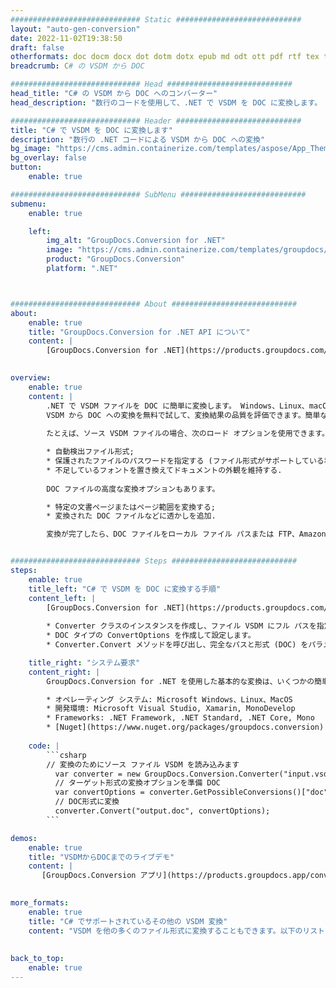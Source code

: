 ```yaml
---
############################# Static ############################
layout: "auto-gen-conversion"
date: 2022-11-02T19:38:50
draft: false
otherformats: doc docm docx dot dotm dotx epub md odt ott pdf rtf tex txt vdx vsdm vsdx vssm vssx vstm vstx vsx vtx xps
breadcrumb: C# の VSDM から DOC

############################# Head ############################
head_title: "C# の VSDM から DOC へのコンバーター"
head_description: "数行のコードを使用して、.NET で VSDM を DOC に変換します。 GroupDocs ドキュメント変換 API を使用して、160 を超えるファイル形式を変換します。"

############################# Header ############################
title: "C# で VSDM を DOC に変換します"
description: "数行の .NET コードによる VSDM から DOC への変換"
bg_image: "https://cms.admin.containerize.com/templates/aspose/App_Themes/V3/images/bg/header1.png"
bg_overlay: false
button:
    enable: true

############################# SubMenu ############################
submenu:
    enable: true

    left:
        img_alt: "GroupDocs.Conversion for .NET"
        image: "https://cms.admin.containerize.com/templates/groupdocs/images/product-logos/90x90-noborder/groupdocs-conversion-net.png"
        product: "GroupDocs.Conversion"
        platform: ".NET"



############################# About ############################
about:
    enable: true
    title: "GroupDocs.Conversion for .NET API について"
    content: |
        [GroupDocs.Conversion for .NET](https://products.groupdocs.com/conversion/net/) を使用して、Microsoft Word、Excel、PowerPoint、PDF、Visio、およびその他の形式を変換できます。 GroupDocs.Conversion は、高いパフォーマンスが要求されるバックエンドおよび内部システムに適したスタンドアロン API です。 Microsoft や Open Office などのソフトウェアには依存しません。
    

overview:
    enable: true
    content: |
        .NET で VSDM ファイルを DOC に簡単に変換します。 Windows、Linux、macOS など、任意のプラットフォームで C# コード行を 2 行だけ使用できます。
        VSDM から DOC への変換を無料で試して、変換結果の品質を評価できます。簡単なファイル変換のシナリオに加えて、ソース VSDM ファイルをロードし、出力 DOC 結果を保存するためのより高度なオプションを試すことができます。 
        
        たとえば、ソース VSDM ファイルの場合、次のロード オプションを使用できます。

        * 自動検出ファイル形式;
        * 保護されたファイルのパスワードを指定する (ファイル形式がサポートしている場合);
        * 不足しているフォントを置き換えてドキュメントの外観を維持する.
        
        DOC ファイルの高度な変換オプションもあります。

        * 特定の文書ページまたはページ範囲を変換する;
        * 変換された DOC ファイルなどに透かしを追加.

        変換が完了したら、DOC ファイルをローカル ファイル パスまたは FTP、Amazon S3、Google Drive、Dropbox などのサードパーティ ストレージに保存できます。注意してください - VSDM を {{ に変換するにはTO}} MS Office、Open Office、Adobe Acrobat Reader などの追加のソフトウェアをインストールする必要はありません。


############################# Steps ############################
steps:
    enable: true
    title_left: "C# で VSDM を DOC に変換する手順"
    content_left: |
        [GroupDocs.Conversion for .NET](https://products.groupdocs.com/conversion/net/) を使用すると、開発者は数行のコードで VSDM ファイルを DOC に簡単に変換できます。
        
        * Converter クラスのインスタンスを作成し、ファイル VSDM にフル パスを指定します。
        * DOC タイプの ConvertOptions を作成して設定します。
        * Converter.Convert メソッドを呼び出し、完全なパスと形式 (DOC) をパラメーターとして渡します。

    title_right: "システム要求"
    content_right: |
        GroupDocs.Conversion for .NET を使用した基本的な変換は、いくつかの簡単な手順で実行できます。当社の API は、すべての主要なプラットフォームとオペレーティング システムでサポートされています。以下のコードを実行する前に、システムに次の前提条件がインストールされていることを確認してください。

        * オペレーティング システム: Microsoft Windows、Linux、MacOS
        * 開発環境: Microsoft Visual Studio, Xamarin, MonoDevelop
        * Frameworks: .NET Framework, .NET Standard, .NET Core, Mono
        * [Nuget](https://www.nuget.org/packages/groupdocs.conversion) から最新の GroupDocs.Conversion for .NET を取得します
         
    code: |
        ```csharp    
        // 変換のためにソース ファイル VSDM を読み込みます
          var converter = new GroupDocs.Conversion.Converter("input.vsdm");
          // ターゲット形式の変換オプションを準備 DOC
          var convertOptions = converter.GetPossibleConversions()["doc"].ConvertOptions;
          // DOC形式に変換
          converter.Convert("output.doc", convertOptions);
        ```

demos:
    enable: true
    title: "VSDMからDOCまでのライブデモ"
    content: |
       [GroupDocs.Conversion アプリ](https://products.groupdocs.app/conversion/family) Web サイトにアクセスして、今すぐ VSDM を DOC に変換してください。オンラインデモには次の利点があります
          

more_formats:
    enable: true
    title: "C# でサポートされているその他の VSDM 変換"
    content: "VSDM を他の多くのファイル形式に変換することもできます。以下のリストをご覧ください。"
       
       
back_to_top:
    enable: true
---
```

